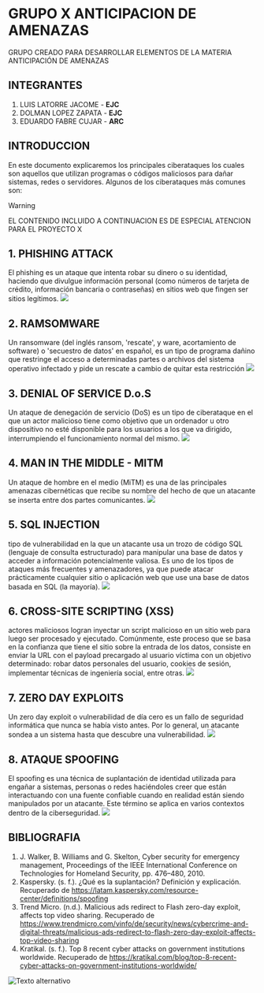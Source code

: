 # GRUPO X ANTICIPACION DE AMENAZAS
GRUPO CREADO PARA DESARROLLAR ELEMENTOS DE LA MATERIA ANTICIPACIÓN DE AMENAZAS
## INTEGRANTES
1. LUIS LATORRE JACOME - **EJC**
2. DOLMAN LOPEZ ZAPATA - **EJC**
3. EDUARDO FABRE CUJAR - **ARC**
## INTRODUCCION
En este documento explicaremos los principales ciberataques los cuales son aquellos que utilizan programas o códigos maliciosos para dañar sistemas, redes o servidores. Algunos de los ciberataques más comunes son:
>[!WARNING]
>EL CONTENIDO INCLUIDO A CONTINUACION ES DE ESPECIAL ATENCION PARA EL PROYECTO X
## 1. PHISHING ATTACK
El phishing es un ataque que intenta robar su dinero o su identidad, haciendo que divulgue información personal (como números de tarjeta de crédito, información bancaria o contraseñas) en sitios web que fingen ser sitios legítimos.
![](https://easydmarc.com/blog/wp-content/webp-express/webp-images/doc-root/wp-content/uploads/2019/10/Screen-Shot-2019-10-02-at-09.51.09.png.webp)
## 2. RAMSOMWARE
Un ransomware (del inglés ransom, 'rescate', y ware, acortamiento de software) o 'secuestro de datos' en español, es un tipo de programa dañino que restringe el acceso a determinadas partes o archivos del sistema operativo infectado y pide un rescate a cambio de quitar esta restricción
![](https://securityintelligence.com/wp-content/webp-express/webp-images/doc-root/wp-content/uploads/2018/09/si-ransomware-101-feature.png.webp)
## 3. DENIAL OF SERVICE D.o.S
Un ataque de denegación de servicio (DoS) es un tipo de ciberataque en el que un actor malicioso tiene como objetivo que un ordenador u otro dispositivo no esté disponible para los usuarios a los que va dirigido, interrumpiendo el funcionamiento normal del mismo.
![](https://www.spanning.com/blog/denial-of-service-attacks-web-based-application-security-part-7/denial-of-service-attack-example.png)
## 4. MAN IN THE MIDDLE - MITM
Un ataque de hombre en el medio (MiTM) es una de las principales amenazas cibernéticas que recibe su nombre del hecho de que un atacante se inserta entre dos partes comunicantes.
![](https://www.infobae.com/resizer/v2/HUGODIYMI5DQZBNW7HFUZJHLYY.png?auth=4e949afeb39169ecf5bebf3a77abe6c85e37bc409342365f655caf97bd4ca812&smart=true&width=992&height=606&quality=85)
## 5. SQL INJECTION
 tipo de vulnerabilidad en la que un atacante usa un trozo de código SQL (lenguaje de consulta estructurado) para manipular una base de datos y acceder a información potencialmente valiosa. Es uno de los tipos de ataques más frecuentes y amenazadores, ya que puede atacar prácticamente cualquier sitio o aplicación web que use una base de datos basada en SQL (la mayoría).
![](https://www.spanning.com/blog/sql-injection-attacks-web-based-application-security-part-4/SQL-injection-attack-example.png)
## 6. CROSS-SITE SCRIPTING (XSS)
 actores maliciosos logran inyectar un script malicioso en un sitio web para luego ser procesado y ejecutado. Comúnmente, este proceso que se basa en la confianza que tiene el sitio sobre la entrada de los datos, consiste en enviar la URL con el payload precargado al usuario víctima con un objetivo determinado: robar datos personales del usuario, cookies de sesión, implementar técnicas de ingeniería social, entre otras.
![](https://www.spanning.com/blog/cross-site-scripting-web-based-application-security-part-3/cross-site-scripting-example.png)
## 7. ZERO DAY EXPLOITS
Un zero day exploit o vulnerabilidad de día cero es un fallo de seguridad informática que nunca se había visto antes. Por lo general, un atacante sondea a un sistema hasta que descubre una vulnerabilidad.
![](https://documents.trendmicro.com/images/tex/articles/flash-zero-day-chain.jpg)
## 8. ATAQUE SPOOFING 
El spoofing es una técnica de suplantación de identidad utilizada para engañar a sistemas, personas o redes haciéndoles creer que están interactuando con una fuente confiable cuando en realidad están siendo manipulados por un atacante. Este término se aplica en varios contextos dentro de la ciberseguridad.
![](https://celltrackingapps.com/wp-content/uploads/2023/05/types-of-spoofing-1024x634.png)
##  BIBLIOGRAFIA
1. J. Walker, B. Williams and G. Skelton, Cyber security for emergency management, Proceedings of the IEEE International Conference on Technologies for Homeland Security, pp. 476–480, 2010.
2. Kaspersky. (s. f.). ¿Qué es la suplantación? Definición y explicación. Recuperado de https://latam.kaspersky.com/resource-center/definitions/spoofing
3. Trend Micro. (n.d.). Malicious ads redirect to Flash zero-day exploit, affects top video sharing. Recuperado de https://www.trendmicro.com/vinfo/de/security/news/cybercrime-and-digital-threats/malicious-ads-redirect-to-flash-zero-day-exploit-affects-top-video-sharing
4. Kratikal. (s. f.). Top 8 recent cyber attacks on government institutions worldwide. Recuperado de https://kratikal.com/blog/top-8-recent-cyber-attacks-on-government-institutions-worldwide/

![Texto alternativo](URL_DEL_GIF)

